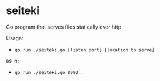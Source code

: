 # seiteki
Go program that serves files statically over http

Usage:

* ```go run ./seiteki.go [listen port] [location to serve]```

as in:

* ```go run ./seiteki.go 8080 .```
